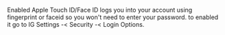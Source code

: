 Enabled Apple Touch ID/Face ID logs you into your account using fingerprint or faceid so you won't need to enter your password. to enabled it go to IG Settings -&lt; Security -&lt; Login Options.